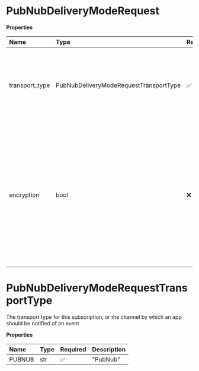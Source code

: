 # PubNubDeliveryModeRequest

**Properties**

| Name           | Type                                   | Required | Description                                                                                                                                                                                                  |
| :------------- | :------------------------------------- | :------- | :----------------------------------------------------------------------------------------------------------------------------------------------------------------------------------------------------------- |
| transport_type | PubNubDeliveryModeRequestTransportType | ✅       | The transport type for this subscription, or the channel by which an app should be notified of an event                                                                                                      |
| encryption     | bool                                   | ❌       | Optional. Specifies if notification messages will be encrypted or not. Please note that for some event filters (e.g. presence) encryption is mandatory and `false` value provided by caller will be ignored. |

# PubNubDeliveryModeRequestTransportType

The transport type for this subscription, or the channel by which an app should be notified of an event

**Properties**

| Name   | Type | Required | Description |
| :----- | :--- | :------- | :---------- |
| PUBNUB | str  | ✅       | "PubNub"    |

<!-- This file was generated by liblab | https://liblab.com/ -->
